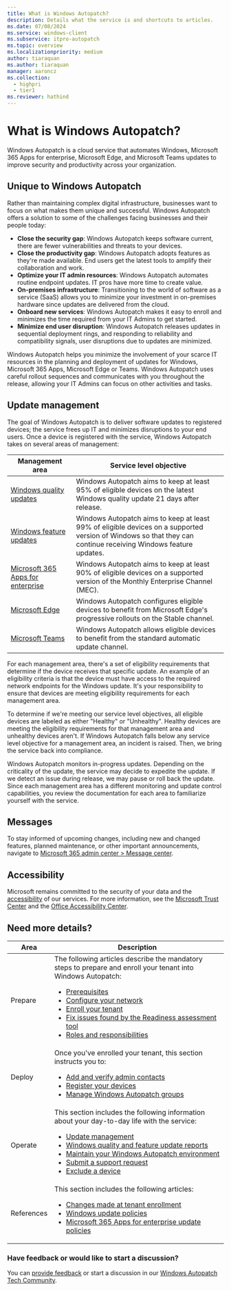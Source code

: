 ```yaml
---
title: What is Windows Autopatch?
description: Details what the service is and shortcuts to articles.
ms.date: 07/08/2024
ms.service: windows-client
ms.subservice: itpro-autopatch
ms.topic: overview
ms.localizationpriority: medium
author: tiaraquan
ms.author: tiaraquan
manager: aaroncz
ms.collection:
  - highpri
  - tier1
ms.reviewer: hathind
---
```


# What is Windows Autopatch?

Windows Autopatch is a cloud service that automates Windows, Microsoft 365 Apps for enterprise, Microsoft Edge, and Microsoft Teams updates to improve security and productivity across your organization.

## Unique to Windows Autopatch

Rather than maintaining complex digital infrastructure, businesses want to focus on what makes them unique and successful. Windows Autopatch offers a solution to some of the challenges facing businesses and their people today:

- **Close the security gap**: Windows Autopatch keeps software current, there are fewer vulnerabilities and threats to your devices.
- **Close the productivity gap**: Windows Autopatch adopts features as they're made available. End users get the latest tools to amplify their collaboration and work.
- **Optimize your IT admin resources**: Windows Autopatch automates routine endpoint updates. IT pros have more time to create value.
- **On-premises infrastructure**: Transitioning to the world of software as a service (SaaS) allows you to minimize your investment in on-premises hardware since updates are delivered from the cloud.
- **Onboard new services**: Windows Autopatch makes it easy to enroll and minimizes the time required from your IT Admins to get started.
- **Minimize end user disruption**: Windows Autopatch releases updates in sequential deployment rings, and responding to reliability and compatibility signals, user disruptions due to updates are minimized.

Windows Autopatch helps you minimize the involvement of your scarce IT resources in the planning and deployment of updates for Windows, Microsoft 365 Apps, Microsoft Edge or Teams. Windows Autopatch uses careful rollout sequences and communicates with you throughout the release, allowing your IT Admins can focus on other activities and tasks.

## Update management

The goal of Windows Autopatch is to deliver software updates to registered devices; the service frees up IT and minimizes disruptions to your end users. Once a device is registered with the service, Windows Autopatch takes on several areas of management:

| Management area | Service level objective |
| ----- | ----- |
| [Windows quality updates](../operate/windows-autopatch-windows-quality-update-overview.md) | Windows Autopatch aims to keep at least 95% of eligible devices on the latest Windows quality update 21 days after release. |
| [Windows feature updates](../operate/windows-autopatch-windows-feature-update-overview.md) | Windows Autopatch aims to keep at least 99% of eligible devices on a supported version of Windows so that they can continue receiving Windows feature updates. |
| [Microsoft 365 Apps for enterprise](../operate/windows-autopatch-microsoft-365-apps-enterprise.md) | Windows Autopatch aims to keep at least 90% of eligible devices on a supported version of the Monthly Enterprise Channel (MEC). |
| [Microsoft Edge](../operate/windows-autopatch-edge.md) | Windows Autopatch configures eligible devices to benefit from Microsoft Edge's progressive rollouts on the Stable channel. |
| [Microsoft Teams](../operate/windows-autopatch-teams.md) | Windows Autopatch allows eligible devices to benefit from the standard automatic update channel. |

For each management area, there's a set of eligibility requirements that determine if the device receives that specific update. An example of an eligibility criteria is that the device must have access to the required network endpoints for the Windows update. It's your responsibility to ensure that devices are meeting eligibility requirements for each management area.

To determine if we're meeting our service level objectives, all eligible devices are labeled as either "Healthy" or "Unhealthy". Healthy devices are meeting the eligibility requirements for that management area and unhealthy devices aren't. If Windows Autopatch falls below any service level objective for a management area, an incident is raised. Then, we bring the service back into compliance.

Windows Autopatch monitors in-progress updates. Depending on the criticality of the update, the service may decide to expedite the update. If we detect an issue during release, we may pause or roll back the update. Since each management area has a different monitoring and update control capabilities, you review the documentation for each area to familiarize yourself with the service.

## Messages

To stay informed of upcoming changes, including new and changed features, planned maintenance, or other important announcements, navigate to [Microsoft 365 admin center > Message center](https://admin.microsoft.com/adminportal/home#/MessageCenter).

## Accessibility

Microsoft remains committed to the security of your data and the [accessibility](https://www.microsoft.com/trust-center/compliance/accessibility) of our services. For more information, see the [Microsoft Trust Center](https://www.microsoft.com/trust-center) and the [Office Accessibility Center](https://support.office.com/article/ecab0fcf-d143-4fe8-a2ff-6cd596bddc6d).

## Need more details?

| Area | Description |
| ----- | ----- |
| Prepare | The following articles describe the mandatory steps to prepare and enroll your tenant into Windows Autopatch:<ul><li>[Prerequisites](../prepare/windows-autopatch-prerequisites.md)</li><li>[Configure your network](../prepare/windows-autopatch-configure-network.md)</li><li>[Enroll your tenant](../prepare/windows-autopatch-enroll-tenant.md)</li><li>[Fix issues found by the Readiness assessment tool](../prepare/windows-autopatch-fix-issues.md)</li><li>[Roles and responsibilities](../overview/windows-autopatch-roles-responsibilities.md)</ul> |
| Deploy | Once you've enrolled your tenant, this section instructs you to:<ul><li>[Add and verify admin contacts](../deploy/windows-autopatch-admin-contacts.md)</li><li>[Register your devices](../deploy/windows-autopatch-register-devices.md)</li><li>[Manage Windows Autopatch groups](../manage/windows-autopatch-manage-autopatch-groups.md)</li></ul> |
| Operate | This section includes the following information about your day-to-day life with the service:<ul><li>[Update management](../operate/windows-autopatch-groups-update-management.md)</li><li>[Windows quality and feature update reports](../operate/windows-autopatch-groups-windows-quality-and-feature-update-reports-overview.md)</li><li>[Maintain your Windows Autopatch environment](../operate/windows-autopatch-maintain-environment.md)</li><li>[Submit a support request](../operate/windows-autopatch-support-request.md)</li><li>[Exclude a device](../operate/windows-autopatch-exclude-device.md)</li></ul>
| References | This section includes the following articles:<ul><li>[Changes made at tenant enrollment](../references/windows-autopatch-changes-to-tenant.md)<li>[Windows update policies](../references/windows-autopatch-windows-update-unsupported-policies.md)</li><li>[Microsoft 365 Apps for enterprise update policies](../references/windows-autopatch-microsoft-365-policies.md)</li></ul> |

### Have feedback or would like to start a discussion?

You can [provide feedback](https://go.microsoft.com/fwlink/?linkid=2195593) or start a discussion in our [Windows Autopatch Tech Community](https://aka.ms/Community/WindowsAutopatch).
